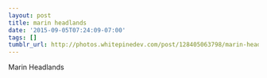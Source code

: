 ```yaml
---
layout: post
title: marin headlands
date: '2015-09-05T07:24:09-07:00'
tags: []
tumblr_url: http://photos.whitepinedev.com/post/128405063798/marin-headlands
---
```

Marin Headlands
